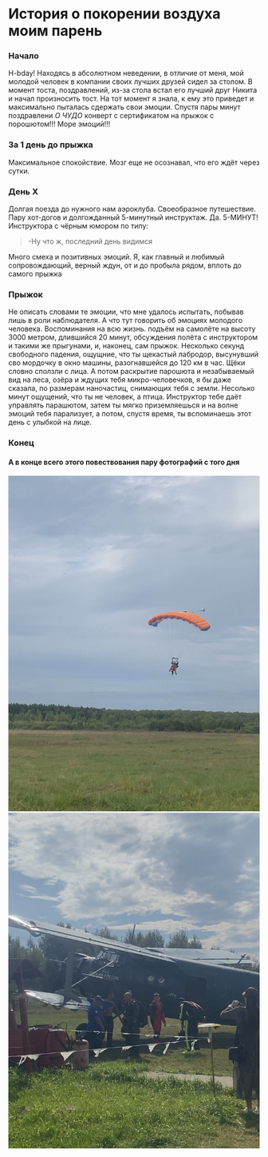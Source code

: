 # История о покорении воздуха моим парень 

### Начало 

H-bday! Находясь в абсолютном неведении, в отличие от меня, мой молодой человек в компании своих лучших друзей сидел за столом. В момент тоста, поздравлений, из-за стола встал его лучший друг Никита и начал произносить тост. На тот момент я знала, к ему это приведет и максимально пыталась сдержать свои эмоции. Спустя пары минут поздравлени *О ЧУДО* конверт с сертификатом на прыжок с порошютом!!! Море эмоций!!!


### За 1 день до прыжка 

Максимальное спокойствие. Мозг еще не осознавал, что его ждёт через сутки.

### День Х

Долгая поезда до нужного нам аэроклуба. Своеобразное путешествие. Пару хот-догов и долгожданный 5-минутный инструктаж. Да. 5-МИНУТ! Инструктора с чёрным юмором по типу: 

> -Ну что ж, последний день видимся

Много смеха и позитивных эмоций. Я, как главный и любимый сопровождающий, верный ждун, от и до пробыла рядом, вплоть до самого прыжка

### Прыжок

Не описать словами те эмоции, что мне удалось испытать, побывав лишь в роли наблюдателя. А что тут говорить об эмоциях молодого человека. Воспоминания на всю жизнь. подъём на самолёте на высоту 3000 метром, длившийся 20 минут, обсуждения полёта с инструктором и такими же прыгунами, и, наконец, сам прыжок. Несколько секунд свободного падения, ощущние, что ты щекастый лабродор, высунувший сво мордочку в окно машины, разогнавшейся до 120 км в час. Щёки словно сползли с лица. А потом раскрытие парошюта и незабываемый вид на леса, озёра и ждущих тебя микро-человечков, я бы даже сказала, по размерам наночастиц, снимающих тебя с земли. Несолько минут ощущений, что ты не человек, а птица. Инструктор тебе даёт управлять парашютом, затем ты мягко приземляешься и на волне эмоций тебя парализует, а потом, спустя время, ты вспоминаешь этот день с улыбкой на лице. 

### Конец 

#### А в конце всего этого повествования пару фотографий с того дня

![](/img/парашют.jpg)
![](/img/самолёт.jpg)